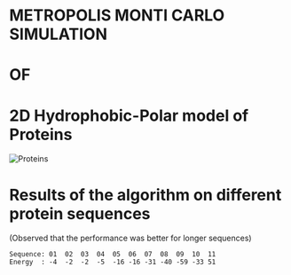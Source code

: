 # METROPOLIS MONTI CARLO SIMULATION
# OF
# 2D Hydrophobic-Polar model of Proteins

![Proteins](https://github.com/zeeshanalipanhwar/Monti-Carlo-Simulations-of-2D-HP-Model/blob/master/protiens.png)

# Results of the algorithm on different protein sequences

(Observed that the performance was better for longer sequences)

```
Sequence: 01  02  03  04  05  06  07  08  09  10  11
Energy  : -4  -2  -2  -5  -16 -16 -31 -40 -59 -33 51
```
